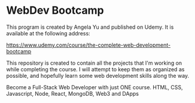 # WebDev Bootcamp

This program is created by Angela Yu and published on Udemy. It is available at the following address:

https://www.udemy.com/course/the-complete-web-development-bootcamp

This repository is created to contain all the projects that I'm working on while completing the course. I will attempt to keep them as organized as possible, and hopefully learn some web development skills along the way.

Become a Full-Stack Web Developer with just ONE course. HTML, CSS, Javascript, Node, React, MongoDB, Web3 and DApps
